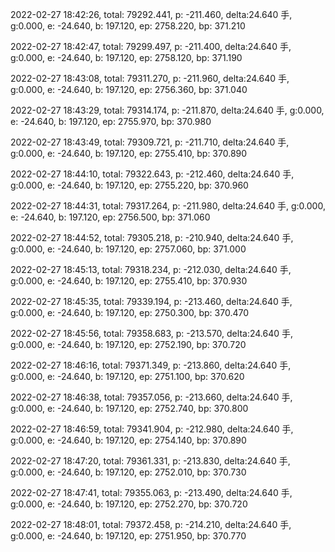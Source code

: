2022-02-27 18:42:26, total: 79292.441, p: -211.460, delta:24.640 手, g:0.000, e: -24.640, b: 197.120, ep: 2758.220, bp: 371.210

2022-02-27 18:42:47, total: 79299.497, p: -211.400, delta:24.640 手, g:0.000, e: -24.640, b: 197.120, ep: 2758.120, bp: 371.190

2022-02-27 18:43:08, total: 79311.270, p: -211.960, delta:24.640 手, g:0.000, e: -24.640, b: 197.120, ep: 2756.360, bp: 371.040

2022-02-27 18:43:29, total: 79314.174, p: -211.870, delta:24.640 手, g:0.000, e: -24.640, b: 197.120, ep: 2755.970, bp: 370.980

2022-02-27 18:43:49, total: 79309.721, p: -211.710, delta:24.640 手, g:0.000, e: -24.640, b: 197.120, ep: 2755.410, bp: 370.890

2022-02-27 18:44:10, total: 79322.643, p: -212.460, delta:24.640 手, g:0.000, e: -24.640, b: 197.120, ep: 2755.220, bp: 370.960

2022-02-27 18:44:31, total: 79317.264, p: -211.980, delta:24.640 手, g:0.000, e: -24.640, b: 197.120, ep: 2756.500, bp: 371.060

2022-02-27 18:44:52, total: 79305.218, p: -210.940, delta:24.640 手, g:0.000, e: -24.640, b: 197.120, ep: 2757.060, bp: 371.000

2022-02-27 18:45:13, total: 79318.234, p: -212.030, delta:24.640 手, g:0.000, e: -24.640, b: 197.120, ep: 2755.410, bp: 370.930

2022-02-27 18:45:35, total: 79339.194, p: -213.460, delta:24.640 手, g:0.000, e: -24.640, b: 197.120, ep: 2750.300, bp: 370.470

2022-02-27 18:45:56, total: 79358.683, p: -213.570, delta:24.640 手, g:0.000, e: -24.640, b: 197.120, ep: 2752.190, bp: 370.720

2022-02-27 18:46:16, total: 79371.349, p: -213.860, delta:24.640 手, g:0.000, e: -24.640, b: 197.120, ep: 2751.100, bp: 370.620

2022-02-27 18:46:38, total: 79357.056, p: -213.660, delta:24.640 手, g:0.000, e: -24.640, b: 197.120, ep: 2752.740, bp: 370.800

2022-02-27 18:46:59, total: 79341.904, p: -212.980, delta:24.640 手, g:0.000, e: -24.640, b: 197.120, ep: 2754.140, bp: 370.890

2022-02-27 18:47:20, total: 79361.331, p: -213.830, delta:24.640 手, g:0.000, e: -24.640, b: 197.120, ep: 2752.010, bp: 370.730

2022-02-27 18:47:41, total: 79355.063, p: -213.490, delta:24.640 手, g:0.000, e: -24.640, b: 197.120, ep: 2752.270, bp: 370.720

2022-02-27 18:48:01, total: 79372.458, p: -214.210, delta:24.640 手, g:0.000, e: -24.640, b: 197.120, ep: 2751.950, bp: 370.770